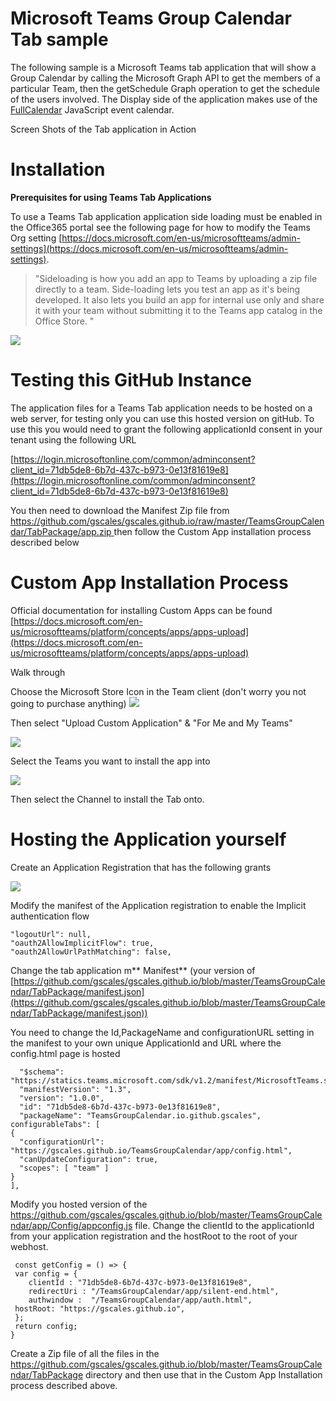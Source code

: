 # Microsoft Teams Group Calendar Tab sample

The following sample is a Microsoft Teams tab application that will show a Group Calendar by calling the  Microsoft Graph API  to get the members of a particular Team, then the getSchedule Graph operation to get the schedule of the users involved. The Display side of the application makes use of the [FullCalendar](https://fullcalendar.io/) JavaScript event calendar. 

Screen Shots of the Tab application in Action 



# **Installation** #

**Prerequisites for using Teams Tab Applications**

To use a Teams Tab application application side loading must be enabled in the Office365 portal see the following page for how to modify the Teams Org setting [https://docs.microsoft.com/en-us/microsoftteams/admin-settings](https://docs.microsoft.com/en-us/microsoftteams/admin-settings). 
> "Sideloading is how you add an app to Teams by uploading a zip file directly to a team. Side-loading lets you test an app as it's being developed. It also lets you build an app for internal use only and share it with your team without submitting it to the Teams app catalog in the Office Store. "

![](https://gscales.github.io/TeamsGroupCalendar/docs/Sideloading.JPG)

# Testing this GitHub Instance #

The application files for a Teams Tab application needs to be hosted on a web server, for testing only you can use this hosted version on gitHub. To use this you would need to grant the following applicationId consent in your tenant using the following URL

[https://login.microsoftonline.com/common/adminconsent?client_id=71db5de8-6b7d-437c-b973-0e13f81619e8](https://login.microsoftonline.com/common/adminconsent?client_id=71db5de8-6b7d-437c-b973-0e13f81619e8)

You then need to download the Manifest Zip file from [https://github.com/gscales/gscales.github.io/raw/master/TeamsGroupCalendar/TabPackage/app.zip
](https://github.com/gscales/gscales.github.io/raw/master/TeamsGroupCalendar/TabPackage/app.zip)
then follow the Custom App installation process described below


# **Custom App Installation Process** #

Official documentation for installing Custom Apps can be found 
[https://docs.microsoft.com/en-us/microsoftteams/platform/concepts/apps/apps-upload](https://docs.microsoft.com/en-us/microsoftteams/platform/concepts/apps/apps-upload)

Walk through

Choose the Microsoft Store Icon in the Team client (don't worry you not going to purchase anything)
![](https://gscales.github.io/TeamsGroupCalendar/docs/walkthrough1.JPG)

Then select "Upload Custom Application" & "For Me and My Teams"

![](https://gscales.github.io/TeamsGroupCalendar/docs/walkthrough2.JPG)

Select the Teams you want to install the app into 

![](https://gscales.github.io/TeamsGroupCalendar/docs/walkthrough3.JPG)

Then select the Channel to install the Tab onto.

# Hosting the Application yourself #

Create an Application Registration that has the following grants

![](https://gscales.github.io/TeamsGroupCalendar/docs/grantsrequired.JPG)

Modify the manifest of the Application registration to enable the Implicit authentication flow 

    "logoutUrl": null,
  	"oauth2AllowImplicitFlow": true,
    "oauth2AllowUrlPathMatching": false,

Change the tab application m** Manifest** (your version of [https://github.com/gscales/gscales.github.io/blob/master/TeamsGroupCalendar/TabPackage/manifest.json](https://github.com/gscales/gscales.github.io/blob/master/TeamsGroupCalendar/TabPackage/manifest.json))

You need to change the Id,PackageName and configurationURL setting in the manifest to your own unique ApplicationId and URL where the config.html page is hosted

      "$schema": "https://statics.teams.microsoft.com/sdk/v1.2/manifest/MicrosoftTeams.schema.json", 
  	  "manifestVersion": "1.3",
      "version": "1.0.0",
      "id": "71db5de8-6b7d-437c-b973-0e13f81619e8",
      "packageName": "TeamsGroupCalendar.io.github.gscales",
    configurableTabs": [
    {
      "configurationUrl": "https://gscales.github.io/TeamsGroupCalendar/app/config.html",
      "canUpdateConfiguration": true,
      "scopes": [ "team" ]
    }
    ],

Modify you hosted version of the https://github.com/gscales/gscales.github.io/blob/master/TeamsGroupCalendar/app/Config/appconfig.js file. Change the clientId to the applicationId from your application registration and the hostRoot to the root of your webhost.

     const getConfig = () => {
  	 var config = {
        clientId : "71db5de8-6b7d-437c-b973-0e13f81619e8",
        redirectUri : "/TeamsGroupCalendar/app/silent-end.html",
        authwindow :  "/TeamsGroupCalendar/app/auth.html",
	 hostRoot: "https://gscales.github.io",
   	 };
  	 return config;
	}

Create a Zip file of all the files in the https://github.com/gscales/gscales.github.io/blob/master/TeamsGroupCalendar/TabPackage directory and then use that in the Custom App Installation process described above.













